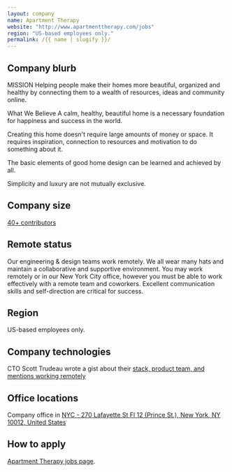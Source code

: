 ```yaml
---
layout: company
name: Apartment Therapy
website: "http://www.apartmenttherapy.com/jobs"
region: "US-based employees only."
permalink: /{{ name | slugify }}/
---
```


## Company blurb

MISSION
Helping people make their homes more beautiful, organized and healthy by connecting them to a wealth of resources, ideas and community online.

What We Believe
A calm, healthy, beautiful home is a necessary foundation for happiness and success in the world.

Creating this home doesn't require large amounts of money or space. It requires inspiration, connection to resources and motivation to do something about it.

The basic elements of good home design can be learned and achieved by all.

Simplicity and luxury are not mutually exclusive.

## Company size

[40+ contributors](http://www.apartmenttherapy.com/team)

## Remote status

Our engineering & design teams work remotely. We all wear many hats and maintain a collaborative and supportive environment. You may work remotely or in our New York City office, however you must be able to work effectively with a remote team and coworkers. Excellent communication skills and self-direction are critical for success.

## Region

US-based employees only.

## Company technologies

CTO Scott Trudeau wrote a gist about their [stack, product team, and mentions working remotely](https://gist.github.com/sstrudeau/f563dc72739e9e047de5)

## Office locations

Company office in [NYC - 270 Lafayette St Fl 12 (Prince St.), New York, NY 10012, United States](https://www.google.com/maps/place/Apartment+Therapy/@40.7240504,-73.9965837,20z/data=!4m7!1m4!3m3!1s0x89c27c75f5d73d85:0x4fd9ab773fad77d1!2sProject+Real+Apartment+Treatment,+55+N+Ocean+Ave+%23+2,+Freeport,+NY+11520!3b1!3m1!1s0x0000000000000000:0x9f96cb380f7dbcf7)

## How to apply

[Apartment Therapy jobs page](http://www.apartmenttherapy.com/jobs).